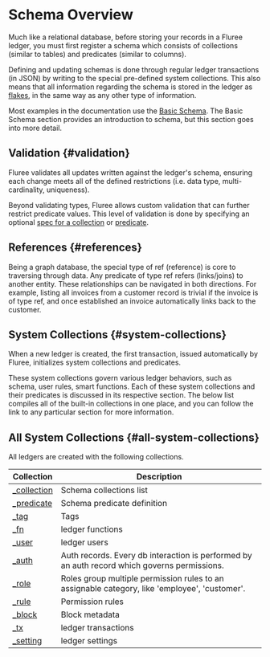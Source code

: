 # Schema Overview

Much like a relational database, before storing your records in a Fluree ledger, you must first register a schema which consists of collections (similar to tables) and predicates (similar to columns).

Defining and updating schemas is done through regular ledger transactions (in JSON) by writing to the special pre-defined system collections. This also means that all information regarding the schema is stored in the ledger as [flakes](/guides/intro/what-is-fluree#flakes), in the same way as any other type of information.

Most examples in the documentation use the [Basic Schema](/docs/getting-started/fluree-basics#overview). The Basic Schema section provides an introduction to schema, but this section goes into more detail.

## Validation {#validation}

Fluree validates all updates written against the ledger's schema, ensuring each change meets all of the defined restrictions (i.e. data type, multi-cardinality, uniqueness).

Beyond validating types, Fluree allows custom validation that can further restrict predicate values. This level of validation is done by specifying an optional [spec for a collection](/guides/smart-functions/collection-spec) or [predicate](/guides/smart-functions/predicate-spec).

## References {#references}

Being a graph database, the special type of ref (reference) is core to traversing through data. Any predicate of type ref refers (links/joins) to another entity. These relationships can be navigated in both directions. For example, listing all invoices from a customer record is trivial if the invoice is of type ref, and once established an invoice automatically links back to the customer.

## System Collections {#system-collections}

When a new ledger is created, the first transaction, issued automatically by Fluree, initializes system collections and predicates.

These system collections govern various ledger behaviors, such as schema, user rules, smart functions. Each of these system collections and their predicates is discussed in its respective section. The below list compiles all of the built-in collections in one place, and you can follow the link to any particular section for more information.

## All System Collections {#all-system-collections}

All ledgers are created with the following collections.

| Collection                               | Description                                                                                   |
| ---------------------------------------- | --------------------------------------------------------------------------------------------- |
| [\_collection](/docs/schema/collections) | Schema collections list                                                                       |
| [\_predicate](/docs/schema/predicates)   | Schema predicate definition                                                                   |
| [\_tag](/docs/schema/tags)               | Tags                                                                                          |
| [\_fn](/docs/schema/functions)           | ledger functions                                                                              |
| [\_user](/docs/schema/identity#_user)    | ledger users                                                                                  |
| [\_auth](/docs/schema/identity#_auth)    | Auth records. Every db interaction is performed by an auth record which governs permissions.  |
| [\_role](/docs/schema/identity#_role)    | Roles group multiple permission rules to an assignable category, like 'employee', 'customer'. |
| [\_rule](/docs/schema/identity#_rule)    | Permission rules                                                                              |
| [\_block](/docs/schema/metadata#_block)  | Block metadata                                                                                |
| [\_tx](/docs/schema/metadata#_tx)        | ledger transactions                                                                           |
| [\_setting](/docs/schema/settings)       | ledger settings                                                                               |
